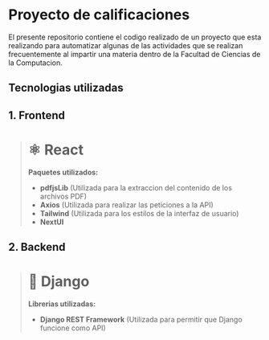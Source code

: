# Proyecto de calificaciones

El presente repositorio contiene el codigo realizado de un proyecto que esta realizando para automatizar algunas de las actividades que se realizan frecuentemente al impartir una materia dentro de la Facultad de Ciencias de la Computacion.

## Tecnologias utilizadas

## 1. Frontend

> # ⚛︎ React 
> __Paquetes utilizados:__
>
> - __pdfjsLib__ (Utilizada para la extraccion del contenido de los archivos PDF)
> - __Axios__ (Utilizada para realizar las peticiones a la API)
> - __Tailwind__ (Utilizada para los estilos de la interfaz de usuario)
> - __NextUI__
>
>

## 2. Backend 

> # 🐍 Django
> __Librerias utilizadas:__
> - __Django REST Framework__ (Utilizada para permitir que Django funcione como API) 
>
